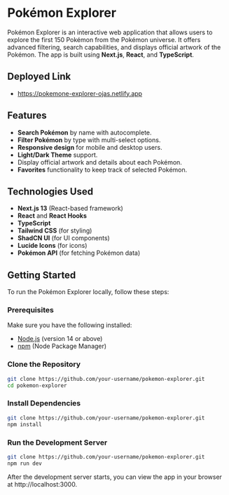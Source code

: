 # Pokémon Explorer

Pokémon Explorer is an interactive web application that allows users to explore the first 150 Pokémon from the Pokémon universe. It offers advanced filtering, search capabilities, and displays official artwork of the Pokémon. The app is built using **Next.js**, **React**, and **TypeScript**.

## Deployed Link
  - https://pokemone-explorer-ojas.netlify.app

## Features

- **Search Pokémon** by name with autocomplete.
- **Filter Pokémon** by type with multi-select options.
- **Responsive design** for mobile and desktop users.
- **Light/Dark Theme** support.
- Display official artwork and details about each Pokémon.
- **Favorites** functionality to keep track of selected Pokémon.

## Technologies Used

- **Next.js 13** (React-based framework)
- **React** and **React Hooks**
- **TypeScript**
- **Tailwind CSS** (for styling)
- **ShadCN UI** (for UI components)
- **Lucide Icons** (for icons)
- **Pokémon API** (for fetching Pokémon data)

## Getting Started

To run the Pokémon Explorer locally, follow these steps:

### Prerequisites

Make sure you have the following installed:

- [Node.js](https://nodejs.org/) (version 14 or above)
- [npm](https://www.npmjs.com/get-npm) (Node Package Manager)

### Clone the Repository

```bash
git clone https://github.com/your-username/pokemon-explorer.git
cd pokemon-explorer
```

### Install Dependencies

```bash
git clone https://github.com/your-username/pokemon-explorer.git
npm install
```

### Run the Development Server

```bash
git clone https://github.com/your-username/pokemon-explorer.git
npm run dev
```

After the development server starts, you can view the app in your browser at http://localhost:3000.













